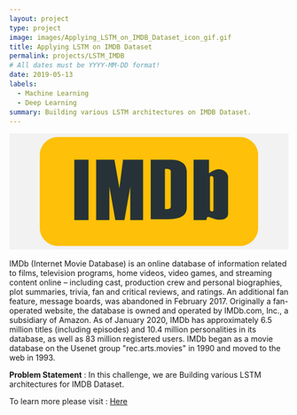 ```yaml
---
layout: project
type: project
image: images/Applying_LSTM_on_IMDB_Dataset_icon_gif.gif
title: Applying LSTM on IMDB Dataset
permalink: projects/LSTM_IMDB
# All dates must be YYYY-MM-DD format!
date: 2019-05-13
labels:
  - Machine Learning
  - Deep Learning
summary: Building various LSTM architectures on IMDB Dataset.
---
```


<img class="ui image" src="../images/Applying_LSTM_on_IMDB_Dataset_Banner.png">

IMDb (Internet Movie Database) is an online database of information related to films, television programs, home videos, video games, and streaming content online – including cast, production crew and personal biographies, plot summaries, trivia, fan and critical reviews, and ratings. An additional fan feature, message boards, was abandoned in February 2017. Originally a fan-operated website, the database is owned and operated by IMDb.com, Inc., a subsidiary of Amazon. As of January 2020, IMDb has approximately 6.5 million titles (including episodes) and 10.4 million personalities in its database, as well as 83 million registered users. IMDb began as a movie database on the Usenet group "rec.arts.movies" in 1990 and moved to the web in 1993.

<b>Problem Statement</b> : In this challenge, we are Building various LSTM architectures for IMDB Dataset.

To learn more please visit : [Here](https://github.com/Souravban/Applying-LSTM-on-IMDB-Dataset)
